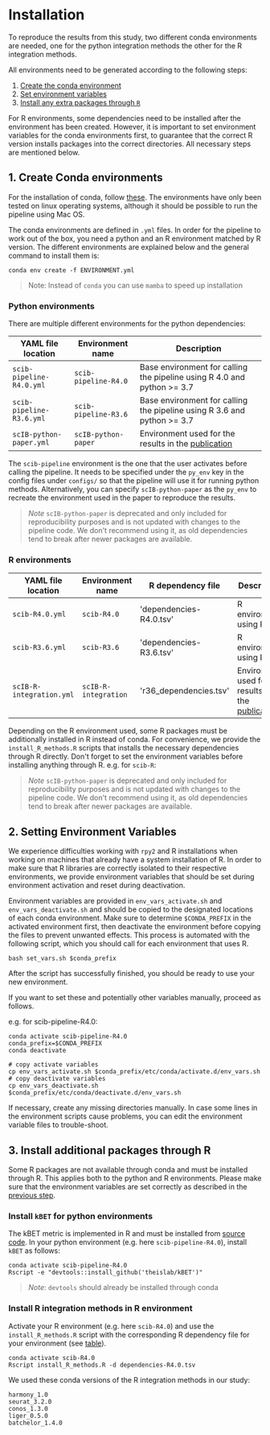 # Installation

To reproduce the results from this study, two different conda environments are needed, one for the python integration
methods the other for the R integration methods.

All environments need to be generated according to the following steps:

1. [Create the conda environment](#create-conda-environments)
2. [Set environment variables](#setting-environment-variables)
3. [Install any extra packages through `R`](#install-additional-packages-through-r)

For R environments, some dependencies need to be installed after the environment has been created. However, it is
important to set environment variables for the conda environments first, to guarantee that the correct R version
installs packages into the correct directories. All necessary steps are mentioned below.

## 1. Create Conda environments

For the installation of conda, follow [these](https://conda.io/projects/conda/en/latest/user-guide/install/index.html).
The environments have only been tested on linux operating systems,
although it should be possible to run the pipeline using Mac OS.

The conda environments are defined in `.yml` files.
In order for the pipeline to work out of the box, you need a python and an R environment matched by R version.
The different environments are explained below and the general command to install them is:

```commandline
conda env create -f ENVIRONMENT.yml
```

> Note: Instead of `conda` you can use `mamba` to speed up installation

### Python environments

There are multiple different environments for the python dependencies:

| YAML file location       | Environment name     | Description                                                             |
|--------------------------|----------------------|-------------------------------------------------------------------------|
| `scib-pipeline-R4.0.yml` | `scib-pipeline-R4.0` | Base environment for calling the pipeline using R 4.0 and python >= 3.7 |
| `scib-pipeline-R3.6.yml` | `scib-pipeline-R3.6` | Base environment for calling the pipeline using R 3.6 and python >= 3.7 |
| `scIB-python-paper.yml`  | `scIB-python-paper`  | Environment used for the results in the [publication][publication]      |

The `scib-pipeline` environment is the one that the user activates before calling the pipeline. It needs to be specified
under the `py_env` key in the config files under `configs/` so that the pipeline will use it for running python methods.
Alternatively, you can specify `scIB-python-paper` as the `py_env` to recreate the environment used in the paper to
reproduce the results.

> *Note* `scIB-python-paper` is deprecated and only included for reproducibility purposes and is not updated with
> changes to the pipeline code.
> We don't recommend using it, as old dependencies tend to break after newer packages are available.

### R environments

| YAML file location       | Environment name     | R dependency file        | Description                                                        |
|--------------------------|----------------------|--------------------------|--------------------------------------------------------------------|
| `scib-R4.0.yml`          | `scib-R4.0`          | 'dependencies-R4.0.tsv'  | R environment using R 4.0                                          |
| `scib-R3.6.yml`          | `scib-R3.6`          | 'dependencies-R3.6.tsv'  | R environment using R 3.6                                          |
| `scIB-R-integration.yml` | `scIB-R-integration` | 'r36_dependencies.tsv'   | Environment used for the results in the [publication][publication] |

Depending on the R environment used, some R packages must be additionally installed in R instead of conda. For
convenience, we provide the `install_R_methods.R` scripts that installs the necessary dependencies through R
directly. Don't forget to set the environment variables before installing anything through R. e.g. for `scib-R`:

> *Note* `scIB-python-paper` is deprecated and only included for reproducibility purposes and is not updated with
> changes to the pipeline code.
> We don't recommend using it, as old dependencies tend to break after newer packages are available.

## 2. Setting Environment Variables

We experience difficulties working with `rpy2` and R installations when working on machines that already have a system
installation of R.
In order to make sure that R libraries are correctly isolated to their respective environments, we provide environment
variables that should be set during environment activation and reset during deactivation.

Environment variables are provided in `env_vars_activate.sh` and `env_vars_deactivate.sh` and should be copied to the
designated locations of each conda environment. Make sure to determine `$CONDA_PREFIX` in the activated environment
first, then deactivate the environment before copying the files to prevent unwanted effects.
This process is automated with the following script, which you should call for each environment that uses R.

```console
bash set_vars.sh $conda_prefix
```

After the script has successfully finished, you should be ready to use your new environment.

If you want to set these and potentially other variables manually, proceed as follows.

e.g. for scib-pipeline-R4.0:

```console
conda activate scib-pipeline-R4.0
conda_prefix=$CONDA_PREFIX 
conda deactivate

# copy activate variables
cp env_vars_activate.sh $conda_prefix/etc/conda/activate.d/env_vars.sh
# copy deactivate variables
cp env_vars_deactivate.sh $conda_prefix/etc/conda/deactivate.d/env_vars.sh
```

If necessary, create any missing directories manually.
In case some lines in the environment scripts cause problems, you can edit the environment variable files to
trouble-shoot.

## 3. Install additional packages through R

Some R packages are not available through conda and must be installed through R.
This applies both to the python and R environments.
Please make sure that the environment variables are set correctly as described in the
[previous step](#2-setting-environment-variables).

### Install `kBET` for python environments

The kBET metric is implemented in R and must be installed from [source code](https://github.com/theislab/kBET).
In your python environment (e.g. here `scib-pipeline-R4.0`), install `kBET` as follows:

```
conda activate scib-pipeline-R4.0
Rscript -e "devtools::install_github('theislab/kBET')"
```

> *Note*: `devtools` should already be installed through conda

### Install R integration methods in R environment

Activate your R environment (e.g. here `scib-R4.0`) and use the `install_R_methods.R` script with the corresponding R
dependency file for your environment (see [table](#r-environments)).

```
conda activate scib-R4.0
Rscript install_R_methods.R -d dependencies-R4.0.tsv
```

We used these conda versions of the R integration methods in our study:

```
harmony_1.0
seurat_3.2.0
conos_1.3.0
liger_0.5.0
batchelor_1.4.0
```

[publication]: https://doi.org/10.1038/s41592-021-01336-8